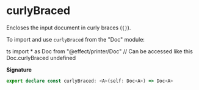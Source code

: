 # curlyBraced

Encloses the input document in curly braces (`{}`).

To import and use `curlyBraced` from the "Doc" module:

ts
import \* as Doc from "@effect/printer/Doc"
// Can be accessed like this
Doc.curlyBraced
undefined

**Signature**

```ts
export declare const curlyBraced: <A>(self: Doc<A>) => Doc<A>
```
